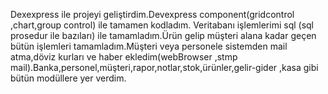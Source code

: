 Dexexpress ile projeyi geliştirdim.Devexpress component(gridcontrol ,chart,group control) ile
tamamen kodladım. Veritabanı işlemlerimi sql (sql prosedur ile bazıları) ile tamamladım.Ürün
gelip müşteri alana kadar geçen bütün işlemleri tamamladım.Müşteri veya personele
sistemden mail atma,döviz kurları ve haber ekledim(webBrowser ,stmp
mail).Banka,personel,müşteri,rapor,notlar,stok,ürünler,gelir-gider ,kasa gibi bütün modüllere
yer verdim.
